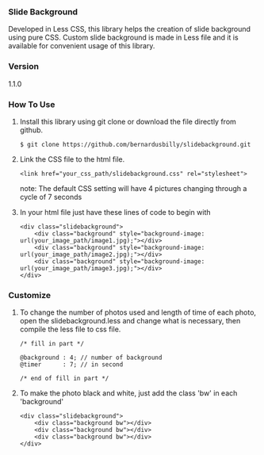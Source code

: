 ### Slide Background 
Developed in Less CSS, this library helps the creation of slide background using pure CSS. Custom slide background is made in Less file and it is available for convenient usage of this library.

### Version
1.1.0

### How To Use
1. Install this library using git clone or download the file directly from github.
	```
	$ git clone https://github.com/bernardusbilly/slidebackground.git
	```

2. Link the CSS file to the html file.
	```
	<link href="your_css_path/slidebackground.css" rel="stylesheet">
	```

	note: The default CSS setting will have 4 pictures changing through a cycle of 7 seconds

3. In your html file just have these lines of code to begin with
	```
	<div class="slidebackground">
		<div class="background" style="background-image: url(your_image_path/image1.jpg);"></div>
		<div class="background" style="background-image: url(your_image_path/image2.jpg);"></div>
		<div class="background" style="background-image: url(your_image_path/image3.jpg);"></div>
	</div>
	```

### Customize
1. To change the number of photos used and length of time of each photo, open the slidebackground.less and change what is necessary, then compile the less file to css file.
	```
	/* fill in part */

	@background : 4; // number of background
	@timer      : 7; // in second

	/* end of fill in part */
	```

2. To make the photo black and white, just add the class 'bw' in each 'background'
	```
	<div class="slidebackground">
		<div class="background bw"></div>
		<div class="background bw"></div>
		<div class="background bw"></div>
	</div>
	```